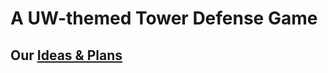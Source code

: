 # A UW-themed Tower Defense Game

## Our <a href="http://ltxom.me/opengl/" target="_blank">Ideas & Plans</a>

